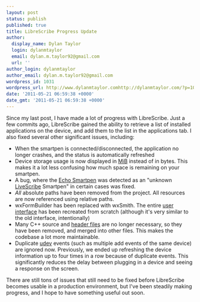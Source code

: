 ```yaml
---
layout: post
status: publish
published: true
title: LibreScribe Progress Update
author:
  display_name: Dylan Taylor
  login: dylanmtaylor
  email: dylan.m.taylor92@gmail.com
  url: ''
author_login: dylanmtaylor
author_email: dylan.m.taylor92@gmail.com
wordpress_id: 1031
wordpress_url: http://www.dylanmtaylor.comhttp://dylanmtaylor.com/?p=1031
date: '2011-05-21 06:59:38 +0000'
date_gmt: '2011-05-21 06:59:38 +0000'
---
```

<p>Since my last post, I have made a lot of progress with LibreScribe. Just a few commits ago, LibreScribe gained the ability to retrieve a list of installed applications on the device, and add them to the list in the applications tab. I also fixed several other significant issues, including:</p>
<ul>
<li>When the smartpen is connected/disconnected, the application no longer crashes, and the status is automatically refreshed</li>
<li>Device storage usage is now displayed in <a class="zem_slink" href="http://en.wikipedia.org/wiki/Mebibyte" title="Mebibyte" rel="wikipedia">MiB</a> instead of in bytes. This makes it a lot less confusing how much space is remaining on your smartpen.</li>
<li>A bug, where the <a class="zem_slink" href="http://www.livescribe.com/" title="Livescribe" rel="homepage">Echo Smartpen</a> was detected as an "unknown <a class="zem_slink" href="http://www.livescribe.com" title="Livescribe " rel="homepage">LiveScribe</a> Smartpen" in certain cases was fixed.</li>
<li><em>All </em>absolute paths have been removed from the project. All resources are now referenced using relative paths.</li>
<li>wxFormBuilder has been replaced with wxSmith. The entire <a class="zem_slink" href="http://en.wikipedia.org/wiki/User_interface" title="User interface" rel="wikipedia">user interface</a> has been recreated from scratch (although it's very similar to the old interface, intentionally)</li>
<li>Many C++ source and <a class="zem_slink" href="http://en.wikipedia.org/wiki/Header_file" title="Header file" rel="wikipedia">header files</a> are no longer necessary, so they have been removed, and merged into other files. This makes the codebase a lot more maintainable.</li>
<li>Duplicate <a class="zem_slink" href="http://www.kernel.org/pub/linux/utils/kernel/hotplug/udev.html" title="Udev" rel="homepage">udev</a> events (such as multiple add events of the same device) are ignored now. Previously, we ended up refreshing the device information up to four times in a row because of duplicate events. This significantly reduces the delay between plugging in a device and seeing a response on the screen.</li>
</ul>
<p>There are still tons of issues that still need to be fixed before LibreScribe becomes usable in a production environment, but I've been steadily making progress, and I hope to have something useful out soon.<br _mce_bogus="1"/></p>
<div style="margin-top: 10px; height: 15px;" class="zemanta-pixie"><img style="border: medium none; float: right;" class="zemanta-pixie-img" alt="" src="/images/blog/2011/06/pixy14.gif"/></div>
